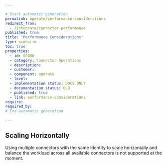 ```yaml
---

# Start automatic generation
permalink: operate/performance-considerations
redirect_from:
  - /integrate/connector-performance
published: true
title: "Performance Considerations"
type: scenario
toc: true
properties:
  - id: SC086
  - category: Connector Operations
  - description:
  - customer:
  - component: operate
  - level:
  - implementation status: DOCS ONLY
  - documentation status: OLD
  - published: true
  - link: performance-considerations
require:
required_by:
# End automatic generation

---
```


## Scaling Horizontally

Using multiple connectors with the same identity to scale horizontally and balance the workload across all available connectors is not supported at the moment.
